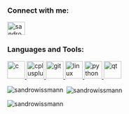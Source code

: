 <h3 align="left">Connect with me:</h3>
<p align="left">
<a href="https://linkedin.com/in/sandrowissmann" target="blank"><img align="center" src="https://cdn.jsdelivr.net/npm/simple-icons@3.0.1/icons/linkedin.svg" alt="sandro wißmann" height="30" width="40" /></a>
</p>

<h3 align="left">Languages and Tools:</h3>
<p align="left"> <a href="https://www.cprogramming.com/" target="_blank"> <img src="https://devicons.github.io/devicon/devicon.git/icons/c/c-original.svg" alt="c" width="40" height="40"/> </a> <a href="https://www.w3schools.com/cpp/" target="_blank"> <img src="https://devicons.github.io/devicon/devicon.git/icons/cplusplus/cplusplus-original.svg" alt="cplusplus" width="40" height="40"/> </a> <a href="https://git-scm.com/" target="_blank"> <img src="https://www.vectorlogo.zone/logos/git-scm/git-scm-icon.svg" alt="git" width="40" height="40"/> </a> <a href="https://www.linux.org/" target="_blank"> <img src="https://devicons.github.io/devicon/devicon.git/icons/linux/linux-original.svg" alt="linux" width="40" height="40"/> </a> <a href="https://www.python.org" target="_blank"> <img src="https://devicons.github.io/devicon/devicon.git/icons/python/python-original.svg" alt="python" width="40" height="40"/> </a> <a href="https://www.qt.io/" target="_blank"> <img src="https://upload.wikimedia.org/wikipedia/commons/0/0b/Qt_logo_2016.svg" alt="qt" width="40" height="40"/> </a> </p>

<p><img align="left" src="https://github-readme-stats.vercel.app/api/top-langs?username=sandrowissmann&show_icons=true&locale=en&layout=compact" alt="sandrowissmann" /></p>

<p>&nbsp;<img align="center" src="https://github-readme-stats.vercel.app/api?username=sandrowissmann&show_icons=true&locale=en" alt="sandrowissmann" /></p>

<p align="left"> <img src="https://komarev.com/ghpvc/?username=sandrowissmann&label=Profile%20views&color=0e75b6&style=flat" alt="sandrowissmann" /> </p>
